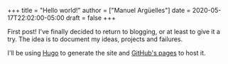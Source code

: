 +++
title = "Hello world!"
author = ["Manuel Argüelles"]
date = 2020-05-17T22:02:00-05:00
draft = false
+++

First post! I've finally decided to return to blogging, or at least to give it a try. The idea is to document my ideas, projects and failures.

I'll be using [Hugo](https://gohugo.io/) to generate the site and [GitHub's pages](https://help.github.com/en/github/working-with-github-pages) to host it.
